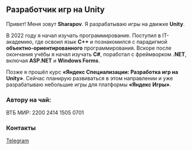 ## Разработчик игр на Unity
Привет! Меня зовут **Sharapov**. Я разрабатываю игры на движке **Unity**.

В 2022 году я начал изучать программирование. Поступил в IT-академию, где освоил язык **C++** и познакомился с парадигмой **объектно-ориентированного** программирования. Вскоре после окончания учёбы я начал изучать **C#**, поработал с фреймворком **.NET**, включая **ASP.NET** и **Windows Forms**.

Позже я прошёл курс **«Яндекс Специализации: Разработка игр на Unity»**. Сейчас планирую развиваться в этом направлении и уже разрабатываю небольшие игры для платформы **«Яндекс Игры»**.

### Автору на чай:
ВТБ МИР: 2200 2414 1505 0701

### Контакты
[Telegram](https://t.me/Sharapor_Navy)

